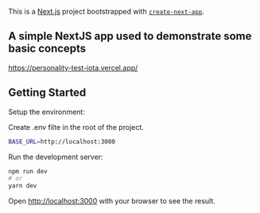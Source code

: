 This is a [Next.js](https://nextjs.org/) project bootstrapped with [`create-next-app`](https://github.com/vercel/next.js/tree/canary/packages/create-next-app).

## A simple NextJS app used to demonstrate some basic concepts
https://personality-test-iota.vercel.app/

## Getting Started

Setup the environment:

Create .env filte in the root of the project.

```bash
BASE_URL=http://localhost:3000
```
Run the development server:

```bash
npm run dev
# or
yarn dev
```

Open [http://localhost:3000](http://localhost:3000) with your browser to see the result.

